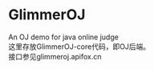 # GlimmerOJ  
An OJ demo for java online judge  
这里存放GlimmerOJ-core代码，即OJ后端。  
接口参见glimmeroj.apifox.cn  
